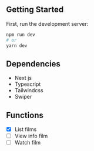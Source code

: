 ## Getting Started

First, run the development server:

```bash
npm run dev
# or
yarn dev
```

## Dependencies

- Next js
- Typescript
- Tailwindcss
- Swiper

## Functions

- [x] List films
- [ ] View info film
- [ ] Watch film

